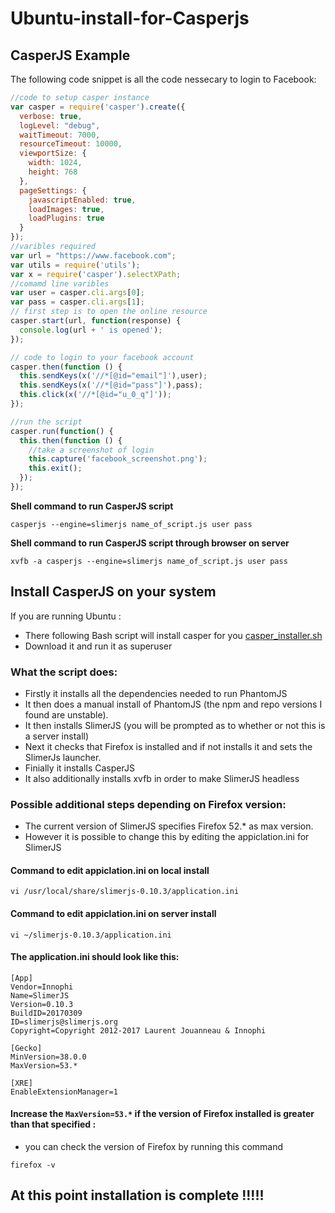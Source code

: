 # Ubuntu-install-for-Casperjs

## CasperJS Example

The following code snippet is all the code nessecary to login to Facebook:

```javascript
//code to setup casper instance
var casper = require('casper').create({
  verbose: true,
  logLevel: "debug",
  waitTimeout: 7000,
  resourceTimeout: 10000,
  viewportSize: {
    width: 1024,
    height: 768
  },
  pageSettings: {
    javascriptEnabled: true,
    loadImages: true,
    loadPlugins: true
  }
});
//varibles required
var url = "https://www.facebook.com";
var utils = require('utils');
var x = require('casper').selectXPath;
//comamd line varibles
var user = casper.cli.args[0];
var pass = casper.cli.args[1];
// first step is to open the online resource
casper.start(url, function(response) {
  console.log(url + ' is opened');
});

// code to login to your facebook account
casper.then(function () {
  this.sendKeys(x('//*[@id="email"]'),user);
  this.sendKeys(x('//*[@id="pass"]'),pass);
  this.click(x('//*[@id="u_0_q"]'));
});

//run the script
casper.run(function() {
  this.then(function () {
    //take a screenshot of login
    this.capture('facebook_screenshot.png');
    this.exit();
  });
});
```

**Shell command to run CasperJS script**

```shell
casperjs --engine=slimerjs name_of_script.js user pass
```

**Shell command to run CasperJS script through browser on server**

```shell
xvfb -a casperjs --engine=slimerjs name_of_script.js user pass
```

## Install CasperJS on your system

If you are running Ubuntu :

- There following Bash script will install casper for you [casper_installer.sh](https://github.com/barthskywalker/Ubuntu-install-for-Casperjs/blob/master/install_casperjs.sh)
- Download it and run it as superuser

### What the script does:

- Firstly it installs all the dependencies needed to run PhantomJS
- It then does a manual install of PhantomJS (the npm and repo versions I found are unstable).
- It then installs SlimerJS (you will be prompted as to whether or not this is a server install)
- Next it checks that Firefox is installed and if not installs it and sets the SlimerJs launcher.
- Finially it installs CasperJS
- It also additionally installs xvfb in order to make SlimerJS headless

### Possible additional steps depending on Firefox version:

- The current version of SlimerJS specifies Firefox 52.* as max version.
- However it is possible to change this by editing the appiclation.ini for SlimerJS

#### Command to edit appiclation.ini on local install

```shell
vi /usr/local/share/slimerjs-0.10.3/application.ini
```

#### Command to edit appiclation.ini on server install

```shell
vi ~/slimerjs-0.10.3/application.ini
```

#### The application.ini should look like this:

```shell
[App]
Vendor=Innophi
Name=SlimerJS
Version=0.10.3
BuildID=20170309
ID=slimerjs@slimerjs.org
Copyright=Copyright 2012-2017 Laurent Jouanneau & Innophi

[Gecko]
MinVersion=38.0.0
MaxVersion=53.*

[XRE]
EnableExtensionManager=1
```

#### Increase the `MaxVersion=53.*` if the version of Firefox installed is greater than that specified :

- you can check the version of Firefox by running this command

```shell
firefox -v
```

## At this point installation is complete !!!!!

